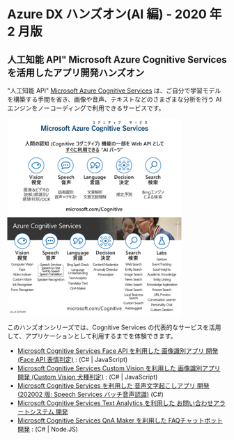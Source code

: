 # Azure DX ハンズオン(AI 編) - 2020 年 2 月版

## 人工知能 API" Microsoft Azure Cognitive Services を活用したアプリ開発ハンズオン

"人工知能 API" [Microsoft Azure Cognitive Services](https://www.microsoft.com/cognitive-services/) は、ご自分で学習モデルを構築する手間を省き、画像や音声、テキストなどのさまざまな分析を行う AI エンジンをノーコーディングで利用できるサービスです。

<img src="doc_images/AzureDXHandson_CognitiveServices01.png" width="400">
<img src="doc_images/AzureDXHandson_CognitiveServices02.png" width="400">

このハンズオンシリーズでは、Cognitive Services の代表的なサービスを活用して、アプリケーションとして利用するまでを体験できます。

- [Microsoft Cognitive Services Face API を利用した 画像識別アプリ 開発 (Face API 表情判定)](https://github.com/ayako/CogServicesVisionSamples_201906/blob/master/FaceHandson_201912.md) : (C# | JavaScript)
- [Microsoft Cognitive Services Custom Vision を利用した 画像識別アプリ 開発 (Custom Vision 犬種判定)](https://github.com/ayako/CogServicesVisionSamples_201906/blob/master/CustomVisionHandson_dog_201908.md) : (C# | JavaScript)
- [Microsoft Cognitive Services を利用した 音声文字起こしアプリ 開発 (202002 版: Speech Services バッチ音声認識)](https://github.com/ayako/AzureDXHol_AI_202001/blob/master/BatchSTTHandson_202002.md) (C#)
- [Microsoft Cognitive Services Text Analytics を利用した お問い合わせアラートシステム 開発](https://github.com/ayako/NonCodingCognitive_201806/blob/master/NonCodingCognitive_AzureLogicApps.md)
- [Microsoft Cognitive Services QnA Maker を利用した FAQチャットボット 開発](https://github.com/ayako/AzureDXHol_AI_202001/blob/master/QnAMakerHandson_201912.md) : (C# | Node.JS)
